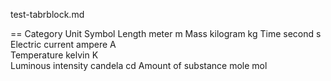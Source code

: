 test-tabrblock.md

==
Category             Unit            Symbol
Length               meter           m
Mass                 kilogram        kg
Time                 second          s  
Electric current     ampere          A  
Temperature          kelvin          K  
Luminous intensity   candela         cd
Amount of substance  mole            mol  
